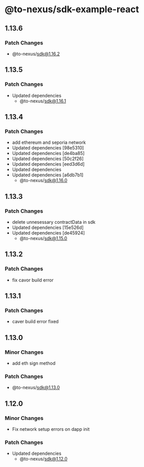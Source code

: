 # @to-nexus/sdk-example-react

## 1.13.6

### Patch Changes

- @to-nexus/sdk@1.16.2

## 1.13.5

### Patch Changes

- Updated dependencies
  - @to-nexus/sdk@1.16.1

## 1.13.4

### Patch Changes

- add ethereum and seporia network
- Updated dependencies [98e5310]
- Updated dependencies [de4ba85]
- Updated dependencies [50c2f26]
- Updated dependencies [eed3d6d]
- Updated dependencies
- Updated dependencies [a6db7b1]
  - @to-nexus/sdk@1.16.0

## 1.13.3

### Patch Changes

- delete unnesessary contractData in sdk
- Updated dependencies [15e526d]
- Updated dependencies [de45924]
  - @to-nexus/sdk@1.15.0

## 1.13.2

### Patch Changes

- fix cavor build error

## 1.13.1

### Patch Changes

- caver build error fixed

## 1.13.0

### Minor Changes

- add eth sign method

### Patch Changes

- @to-nexus/sdk@1.13.0

## 1.12.0

### Minor Changes

- Fix network setup errors on dapp init

### Patch Changes

- Updated dependencies
  - @to-nexus/sdk@1.12.0
